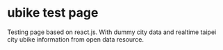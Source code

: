 # ubike test page
Testing page based on react.js.
With dummy city data and realtime taipei city ubike information from open data resource.